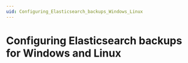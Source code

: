 ```yaml
---
uid: Configuring_Elasticsearch_backups_Windows_Linux
---
```


# Configuring Elasticsearch backups for Windows and Linux
